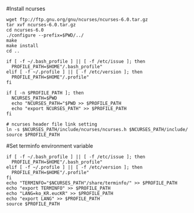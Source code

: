 #Install ncurses

    wget ftp://ftp.gnu.org/gnu/ncurses/ncurses-6.0.tar.gz
    tar xvf ncurses-6.0.tar.gz
    cd ncurses-6.0
    ./configure --prefix=$PWD/../
    make
    make install
    cd ..
    
    if [ -f ~/.bash_profile ] || [ -f /etc/issue ]; then
      PROFILE_PATH=$HOME"/.bash_profile"
    elif [ -f ~/.profile ] || [ -f /etc/version ]; then
      PROFILE_PATH=$HOME"/.profile"
    fi
    
    if [ -n $PROFILE_PATH ]; then
      NCURSES_PATH=$PWD
      echo "NCURSES_PATH="$PWD >> $PROFILE_PATH
      echo "export NCURSES_PATH" >> $PROFILE_PATH
    fi
    
    # ncurses header file link setting
    ln -s $NCURSES_PATH/include/ncurses/ncurses.h $NCURSES_PATH/include/
    source $PROFILE_PATH
    
#Set terminfo environment variable

    if [ -f ~/.bash_profile ] || [ -f /etc/issue ]; then
      PROFILE_PATH=$HOME"/.bash_profile"
    elif [ -f ~/.profile ] || [ -f /etc/version ]; then
      PROFILE_PATH=$HOME"/.profile"
    fi
    echo "TERMINFO="$NCURSES_PATH"/share/terminfo/" >> $PROFILE_PATH
    echo "export TERMINFO" >> $PROFILE_PATH
    echo "LANG=ko_KR.eucKR" >> $PROFILE_PATH
    echo "export LANG" >> $PROFILE_PATH
    source $PROFILE_PATH
